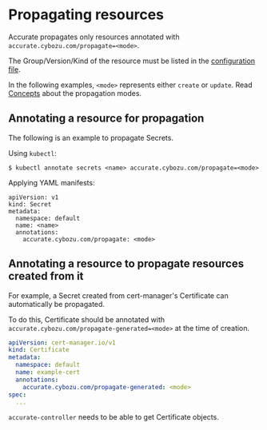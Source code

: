 # Propagating resources

Accurate propagates only resources annotated with `accurate.cybozu.com/propagate=<mode>`.

The Group/Version/Kind of the resource must be listed in the [configuration file](config.md).

In the following examples, `<mode>` represents either `create` or `update`.
Read [Concepts](concepts.md) about the propagation modes.

## Annotating a resource for propagation

The following is an example to propagate Secrets.

Using `kubectl`:

```console
$ kubectl annotate secrets <name> accurate.cybozu.com/propagate=<mode>
```

Applying YAML manifests:

```console
apiVersion: v1
kind: Secret
metadata:
  namespace: default
  name: <name>
  annotations:
    accurate.cybozu.com/propagate: <mode>
```

## Annotating a resource to propagate resources created from it

For example, a Secret created from cert-manager's Certificate can automatically be propagated.

To do this, Certificate should be annotated with `accurate.cybozu.com/propagate-generated=<mode>` at the time of creation.

```yaml
apiVersion: cert-manager.io/v1
kind: Certificate
metadata:
  namespace: default
  name: example-cert
  annotations:
    accurate.cybozu.com/propagate-generated: <mode>
spec:
  ...
```

`accurate-controller` needs to be able to get Certificate objects.

[SealedSecret]: https://github.com/bitnami-labs/sealed-secrets
